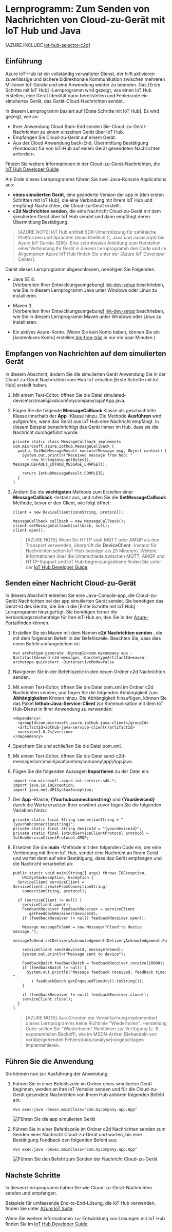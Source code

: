 <properties
    pageTitle="Senden von Nachrichten von Cloud-zu-Gerät mit IoT Hub | Microsoft Azure"
    description="Führen Sie dieses Lernprogramm erfahren Sie, wie Sie mit Azure IoT Hub mit Java Cloud-zu-Gerät-Nachrichten senden."
    services="iot-hub"
    documentationCenter="java"
    authors="dominicbetts"
    manager="timlt"
    editor=""/>

<tags
     ms.service="iot-hub"
     ms.devlang="java"
     ms.topic="article"
     ms.tgt_pltfrm="na"
     ms.workload="na"
     ms.date="09/13/2016"
     ms.author="dobett"/>

# <a name="tutorial-how-to-send-cloud-to-device-messages-with-iot-hub-and-java"></a>Lernprogramm: Zum Senden von Nachrichten von Cloud-zu-Gerät mit IoT Hub und Java

[AZURE.INCLUDE [iot-hub-selector-c2d](../../includes/iot-hub-selector-c2d.md)]

## <a name="introduction"></a>Einführung

Azure IoT-Hub ist ein vollständig verwalteter Dienst, der hilft aktivieren zuverlässige und sichere bidirektionale Kommunikation zwischen mehreren Millionen IoT Geräte und eine Anwendung wieder zu beenden. Das [Erste Schritte mit IoT Hub] -Lernprogramm wird gezeigt, wie einen IoT Hub erstellen, eine Gerät Identität darin bereitstellen und Fehlercode ein simuliertes Gerät, das Gerät-Cloud-Nachrichten sendet.

In diesem Lernprogramm basiert auf [Erste Schritte mit IoT Hub]. Es wird gezeigt, wie an:

- Ihrer Anwendung Cloud Back-End senden Sie-Cloud-zu-Gerät-Nachrichten zu einem einzelnen Gerät über IoT Hub.
- Empfangen Sie Cloud-zu-Gerät auf einem Gerät.
- Aus der Cloud Anwendung back-End, Übermittlung Bestätigung (*Feedback*) für von IoT-Hub auf einem Gerät gesendeten Nachrichten anfordern.

Finden Sie weitere Informationen in der Cloud-zu-Gerät-Nachrichten, die [IoT Hub Developer Guide][IoT Hub Developer Guide - C2D].

Am Ende dieses Lernprogramms führen Sie zwei Java-Konsole Applications aus:

* **eines simulierten Gerät**, eine geänderte Version der app in [den ersten Schritten mit IoT Hub], die eine Verbindung mit Ihrem IoT Hub und empfängt Nachrichten, die Cloud-zu-Gerät erstellt.
* **c2d Nachrichten senden**, die eine Nachricht Cloud-zu-Gerät mit dem simulierten Gerät über IoT Hub sendet und dann empfängt deren Übermittlung Bestätigung.

> [AZURE.NOTE] IoT Hub enthält SDK-Unterstützung für zahlreiche Plattformen und Sprachen (einschließlich C, Java und Javascript) bis Azure IoT Geräte-SDKs. Eine schrittweise Anleitung zum Herstellen einer Verbindung Ihr Gerät in diesem Lernprogramm den Code und im Allgemeinen Azure IoT Hub finden Sie unter der [Azure IoT Developer Center].

Damit dieses Lernprogramm abgeschlossen, benötigen Sie Folgendes:

+ Java SE 8. <br/> [Vorbereiten Ihrer Entwicklungsumgebung] [ lnk-dev-setup] beschrieben, wie Sie in diesem Lernprogramm Java unter Windows oder Linux zu installieren.

+ Maven 3.  <br/> [Vorbereiten Ihrer Entwicklungsumgebung] [ lnk-dev-setup] beschrieben, wie Sie in diesem Lernprogramm Maven unter Windows oder Linux zu installieren.

+ Ein aktives Azure-Konto. (Wenn Sie kein Konto haben, können Sie ein [kostenloses Konto] erstellen[ lnk-free-trial] in nur ein paar Minuten.)

## <a name="receive-messages-on-the-simulated-device"></a>Empfangen von Nachrichten auf dem simulierten Gerät

In diesem Abschnitt, ändern Sie die simulierten Gerät Anwendung Sie in der Cloud-zu-Gerät Nachrichten vom Hub IoT erhalten [Erste Schritte mit IoT Hub] erstellt haben.

1. Mit einem Text-Editor, öffnen Sie die Datei simulated-device\src\main\java\com\mycompany\app\App.java.

2. Fügen Sie die folgende **MessageCallback** Klasse als geschachtelte Klasse innerhalb der **App** -Klasse hinzu. Die Methode **Ausführen** wird aufgerufen, wenn das Gerät aus IoT Hub eine Nachricht empfängt. In diesem Beispiel benachrichtigt das Gerät immer im Hub, dass sie die Nachricht durchgeführt wurde:

    ```
    private static class MessageCallback implements
    com.microsoft.azure.iothub.MessageCallback {
      public IotHubMessageResult execute(Message msg, Object context) {
        System.out.println("Received message from hub: "
          + new String(msg.getBytes(), Message.DEFAULT_IOTHUB_MESSAGE_CHARSET));

        return IotHubMessageResult.COMPLETE;
      }
    }
    ```

3. Ändern Sie die **wichtigsten** Methode zum Erstellen einer **MessageCallback** -Instanz aus, und rufen Sie die **SetMessageCallback** Methode, bevor er den Client, wie folgt öffnet:

    ```
    client = new DeviceClient(connString, protocol);

    MessageCallback callback = new MessageCallback();
    client.setMessageCallback(callback, null);
    client.open();
    ```

    > [AZURE.NOTE] Wenn Sie HTTP statt MQTT oder AMQP als den Transport verwenden, überprüft die **DeviceClient** -Instanz für Nachrichten selten IoT-Hub (weniger als 25 Minuten). Weitere Informationen über die Unterschiede zwischen MQTT, AMQP und HTTP-Support und IoT Hub begrenzungsebene finden Sie unter der [IoT Hub Developer Guide][IoT Hub Developer Guide - C2D].

## <a name="send-a-cloud-to-device-message"></a>Senden einer Nachricht Cloud-zu-Gerät

In diesem Abschnitt erstellen Sie eine Java-Console-app, die Cloud-zu-Gerät Nachrichten bei der app simulierten Gerät sendet. Sie benötigen das Gerät-Id des Geräts, die Sie in die [Erste Schritte mit IoT Hub] Lernprogramm hinzugefügt. Sie benötigen ferner die Verbindungszeichenfolge für Ihre IoT-Hub an, den Sie in der [Azure-Portal]finden können.

1. Erstellen Sie ein Maven mit dem Namen **c2d Nachrichten senden** , die mit dem folgenden Befehl in der Befehlszeile. Beachten Sie, dass dies einen Befehl umfangreichen ist:

    ```
    mvn archetype:generate -DgroupId=com.mycompany.app -DartifactId=send-c2d-messages -DarchetypeArtifactId=maven-archetype-quickstart -DinteractiveMode=false
    ```

2. Navigieren Sie in der Befehlszeile in den neuen Ordner c2d Nachrichten senden.

3. Mit einem Text-Editor, öffnen Sie die Datei pom.xml im Ordner c2d Nachrichten senden, und fügen Sie die folgenden Abhängigkeit zum **Abhängigkeiten** Knoten hinzu. Die Abhängigkeit hinzufügen, können Sie das Paket **Iothub-Java-Service-Client** zur Kommunikation mit dem IoT Hub-Dienst in Ihrer Anwendung zu verwenden:

    ```
    <dependency>
      <groupId>com.microsoft.azure.iothub-java-client</groupId>
      <artifactId>iothub-java-service-client</artifactId>
      <version>1.0.7</version>
    </dependency>
    ```

4. Speichern Sie und schließen Sie die Datei pom.xml.

5. Mit einem Text-Editor, öffnen Sie die Datei send-c2d-messages\src\main\java\com\mycompany\app\App.java.

6. Fügen Sie die folgenden Aussagen **Importieren** zu der Datei ein:

    ```
    import com.microsoft.azure.iot.service.sdk.*;
    import java.io.IOException;
    import java.net.URISyntaxException;
    ```

7. Der **App** -Klasse, **{Yourhubconnectionstring}** und **{Yourdeviceid}** durch die Werte ersetzen Ihrer erwähnt zuvor fügen Sie die folgenden Variablen hinzu:

    ```
    private static final String connectionString = "{yourhubconnectionstring}";
    private static final String deviceId = "{yourdeviceid}";
    private static final IotHubServiceClientProtocol protocol = IotHubServiceClientProtocol.AMQP;
    ```
    
8. Ersetzen Sie die **main** -Methode mit den folgenden Code ein, der eine Verbindung mit Ihrem IoT Hub, sendet eine Nachricht an Ihrem Gerät und wartet dann auf eine Bestätigung, dass das Gerät empfangen und die Nachricht verarbeitet an:

    ```
    public static void main(String[] args) throws IOException,
        URISyntaxException, Exception {
      ServiceClient serviceClient = ServiceClient.createFromConnectionString(
        connectionString, protocol);
      
      if (serviceClient != null) {
        serviceClient.open();
        FeedbackReceiver feedbackReceiver = serviceClient
          .getFeedbackReceiver(deviceId);
        if (feedbackReceiver != null) feedbackReceiver.open();

        Message messageToSend = new Message("Cloud to device message.");
        messageToSend.setDeliveryAcknowledgement(DeliveryAcknowledgement.Full);

        serviceClient.send(deviceId, messageToSend);
        System.out.println("Message sent to device");

        FeedbackBatch feedbackBatch = feedbackReceiver.receive(10000);
        if (feedbackBatch != null) {
          System.out.println("Message feedback received, feedback time: "
            + feedbackBatch.getEnqueuedTimeUtc().toString());
        }

        if (feedbackReceiver != null) feedbackReceiver.close();
        serviceClient.close();
      }
    }
    ```

    > [AZURE.NOTE] Aus Gründen der Vereinfachung implementiert dieses Lernprogramms keine Richtlinie "Wiederholen". Herstellung Code sollten Sie "Wiederholen" Richtlinien zur Verfügung (z. B. exponentiellen Backoff), wie im MSDN-Artikel [Behandeln von vorübergehenden Fehlerstrukturanalyse]vorgeschlagen implementieren.

## <a name="run-the-applications"></a>Führen Sie die Anwendung

Sie können nun zur Ausführung der Anwendung.

1. Führen Sie in einer Befehlszeile im Ordner eines simulierten Gerät beginnen, werden an Ihre IoT Verteiler senden und für die Cloud-zu-Gerät gesendete Nachrichten von Ihrem Hub anhören folgenden Befehl ein:

    ```
    mvn exec:java -Dexec.mainClass="com.mycompany.app.App" 
    ```

    ![Führen Sie die app simulierten Gerät][img-simulated-device]

2. Führen Sie in einer Befehlszeile im Ordner c2d Nachrichten senden zum Senden einer Nachricht Cloud-zu-Gerät und warten, bis eine Bestätigung Feedback den folgenden Befehl aus:

    ```
    mvn exec:java -Dexec.mainClass="com.mycompany.app.App"
    ```

    ![Führen Sie den Befehl zum Senden der Nachricht Cloud-zu-Gerät][img-send-command]

## <a name="next-steps"></a>Nächste Schritte

In diesem Lernprogramm haben Sie wie Cloud-zu-Gerät-Nachrichten senden und empfangen. 

Beispiele für umfassende End-to-End-Lösung, die IoT Hub verwenden, finden Sie unter [Azure IoT Suite].

Wenn Sie weitere Informationen zur Entwicklung von Lösungen mit IoT Hub finden Sie im [IoT Hub Developer Guide].


<!-- Images -->
[img-simulated-device]: media/iot-hub-java-java-c2d/receivec2d.png
[img-send-command]:  media/iot-hub-java-java-c2d/sendc2d.png
<!-- Links -->

[Erste Schritte mit IoT-Hub]: iot-hub-java-java-getstarted.md
[IoT Hub Developer Guide - C2D]: iot-hub-devguide-messaging.md
[IoT Hub Developer Guide]: iot-hub-devguide.md
[Azure IoT-Entwicklercenter]: http://www.azure.com/develop/iot
[lnk-free-trial]: http://azure.microsoft.com/pricing/free-trial/
[lnk-dev-setup]: https://github.com/Azure/azure-iot-sdks/blob/master/doc/get_started/java-devbox-setup.md
[Vorübergehende Fehlerbehandlung]: https://msdn.microsoft.com/library/hh680901(v=pandp.50).aspx
[Azure-portal]: https://portal.azure.com
[Azure IoT Suite]: https://azure.microsoft.com/documentation/suites/iot-suite/